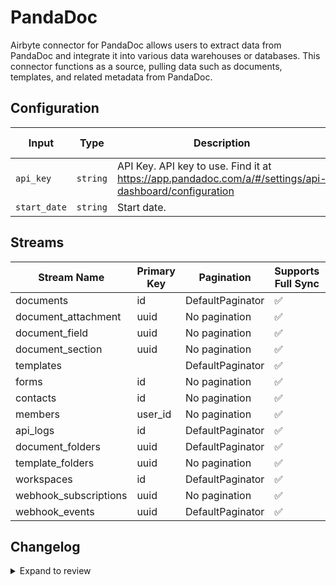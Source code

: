 # PandaDoc
Airbyte connector for PandaDoc allows users to extract data from PandaDoc and integrate it into various data warehouses or databases. This connector functions as a source, pulling data such as documents, templates, and related metadata from PandaDoc.

## Configuration

| Input | Type | Description | Default Value |
|-------|------|-------------|---------------|
| `api_key` | `string` | API Key. API key to use. Find it at https://app.pandadoc.com/a/#/settings/api-dashboard/configuration |  |
| `start_date` | `string` | Start date.  |  |

## Streams
| Stream Name | Primary Key | Pagination | Supports Full Sync | Supports Incremental |
|-------------|-------------|------------|---------------------|----------------------|
| documents | id | DefaultPaginator | ✅ |  ✅  |
| document_attachment | uuid | No pagination | ✅ |  ❌  |
| document_field | uuid | No pagination | ✅ |  ❌  |
| document_section | uuid | No pagination | ✅ |  ❌  |
| templates |  | DefaultPaginator | ✅ |  ❌  |
| forms | id | No pagination | ✅ |  ✅  |
| contacts | id | No pagination | ✅ |  ❌  |
| members | user_id | No pagination | ✅ |  ✅  |
| api_logs | id | DefaultPaginator | ✅ |  ❌  |
| document_folders | uuid | DefaultPaginator | ✅ |  ❌  |
| template_folders | uuid | No pagination | ✅ |  ❌  |
| workspaces | id | DefaultPaginator | ✅ |  ❌  |
| webhook_subscriptions | uuid | No pagination | ✅ |  ❌  |
| webhook_events | uuid | DefaultPaginator | ✅ |  ❌  |

## Changelog

<details>
  <summary>Expand to review</summary>

| Version          | Date              | Pull Request | Subject        |
|------------------|-------------------|--------------|----------------|
| 0.0.38 | 2025-09-30 | [66391](https://github.com/airbytehq/airbyte/pull/66391) | Update dependencies |
| 0.0.37 | 2025-09-09 | [65787](https://github.com/airbytehq/airbyte/pull/65787) | Update dependencies |
| 0.0.36 | 2025-08-23 | [65225](https://github.com/airbytehq/airbyte/pull/65225) | Update dependencies |
| 0.0.35 | 2025-08-09 | [64704](https://github.com/airbytehq/airbyte/pull/64704) | Update dependencies |
| 0.0.34 | 2025-08-02 | [64236](https://github.com/airbytehq/airbyte/pull/64236) | Update dependencies |
| 0.0.33 | 2025-07-26 | [63844](https://github.com/airbytehq/airbyte/pull/63844) | Update dependencies |
| 0.0.32 | 2025-07-19 | [63395](https://github.com/airbytehq/airbyte/pull/63395) | Update dependencies |
| 0.0.31 | 2025-07-12 | [63232](https://github.com/airbytehq/airbyte/pull/63232) | Update dependencies |
| 0.0.30 | 2025-07-05 | [62635](https://github.com/airbytehq/airbyte/pull/62635) | Update dependencies |
| 0.0.29 | 2025-06-28 | [62411](https://github.com/airbytehq/airbyte/pull/62411) | Update dependencies |
| 0.0.28 | 2025-06-21 | [61926](https://github.com/airbytehq/airbyte/pull/61926) | Update dependencies |
| 0.0.27 | 2025-06-14 | [61023](https://github.com/airbytehq/airbyte/pull/61023) | Update dependencies |
| 0.0.26 | 2025-05-24 | [60469](https://github.com/airbytehq/airbyte/pull/60469) | Update dependencies |
| 0.0.25 | 2025-05-10 | [60175](https://github.com/airbytehq/airbyte/pull/60175) | Update dependencies |
| 0.0.24 | 2025-05-03 | [59462](https://github.com/airbytehq/airbyte/pull/59462) | Update dependencies |
| 0.0.23 | 2025-04-27 | [59058](https://github.com/airbytehq/airbyte/pull/59058) | Update dependencies |
| 0.0.22 | 2025-04-19 | [58462](https://github.com/airbytehq/airbyte/pull/58462) | Update dependencies |
| 0.0.21 | 2025-04-12 | [57859](https://github.com/airbytehq/airbyte/pull/57859) | Update dependencies |
| 0.0.20 | 2025-04-05 | [57362](https://github.com/airbytehq/airbyte/pull/57362) | Update dependencies |
| 0.0.19 | 2025-03-29 | [56767](https://github.com/airbytehq/airbyte/pull/56767) | Update dependencies |
| 0.0.18 | 2025-03-22 | [56220](https://github.com/airbytehq/airbyte/pull/56220) | Update dependencies |
| 0.0.17 | 2025-03-08 | [55560](https://github.com/airbytehq/airbyte/pull/55560) | Update dependencies |
| 0.0.16 | 2025-03-01 | [55029](https://github.com/airbytehq/airbyte/pull/55029) | Update dependencies |
| 0.0.15 | 2025-02-23 | [54579](https://github.com/airbytehq/airbyte/pull/54579) | Update dependencies |
| 0.0.14 | 2025-02-15 | [53955](https://github.com/airbytehq/airbyte/pull/53955) | Update dependencies |
| 0.0.13 | 2025-02-08 | [53471](https://github.com/airbytehq/airbyte/pull/53471) | Update dependencies |
| 0.0.12 | 2025-02-01 | [52975](https://github.com/airbytehq/airbyte/pull/52975) | Update dependencies |
| 0.0.11 | 2025-01-25 | [52482](https://github.com/airbytehq/airbyte/pull/52482) | Update dependencies |
| 0.0.10 | 2025-01-18 | [51890](https://github.com/airbytehq/airbyte/pull/51890) | Update dependencies |
| 0.0.9 | 2025-01-11 | [51373](https://github.com/airbytehq/airbyte/pull/51373) | Update dependencies |
| 0.0.8 | 2024-12-28 | [50681](https://github.com/airbytehq/airbyte/pull/50681) | Update dependencies |
| 0.0.7 | 2024-12-21 | [50268](https://github.com/airbytehq/airbyte/pull/50268) | Update dependencies |
| 0.0.6 | 2024-12-14 | [49702](https://github.com/airbytehq/airbyte/pull/49702) | Update dependencies |
| 0.0.5 | 2024-12-12 | [49354](https://github.com/airbytehq/airbyte/pull/49354) | Update dependencies |
| 0.0.4 | 2024-12-11 | [49064](https://github.com/airbytehq/airbyte/pull/49064) | Starting with this version, the Docker image is now rootless. Please note that this and future versions will not be compatible with Airbyte versions earlier than 0.64 |
| 0.0.3 | 2024-11-04 | [48210](https://github.com/airbytehq/airbyte/pull/48210) | Update dependencies |
| 0.0.2 | 2024-10-29 | [47911](https://github.com/airbytehq/airbyte/pull/47911) | Update dependencies |
| 0.0.1 | 2024-10-21 | | Initial release by [@parthiv11](https://github.com/parthiv11) via Connector Builder |

</details>
